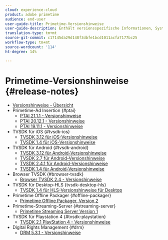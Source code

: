 ```yaml
---
cloud: experience-cloud
product: adobe primetime
audience: end-user
user-guide-title: Primetime-Versionshinweise
user-guide-description: Enthält versionsspezifische Informationen, Systemanforderungen, Einschränkungen sowie behobene und bekannte Probleme.
translation-type: tm+mt
source-git-commit: c17145da29d148f3dbfe1bcd1011acfa7177bc25
workflow-type: tm+mt
source-wordcount: '114'
ht-degree: 14%

---
```



# Primetime-Versionshinweise  {#release-notes}

+ [Versionshinweise - Übersicht](home.md)
+ Primetime-Ad Insertion {#ptai}
   + [PTAI 21.1.1 - Versionshinweise](ptai-21x-release-notes.md)
   + [PTAI 20.12.1 - Versionshinweise](ptai-20x-release-notes.md)
   + [PTAI 19.11.1 - Versionshinweise](ptai-19x-release-notes.md)
+ TVSDK für iOS {#tvsdk-ios}
   + [TVSDK 3.12 für iOS-Versionshinweise](tvsdk-3x-ios.md)
   + [TVSDK 1.4 für iOS-Versionshinweise](tvsdk-1-4-ios.md)
+ TVSDK für Android {#tvsdk-android}
   + [TVSDK 3.12 für Android-Versionshinweise](tvsdk-3x-android.md)
   + [TVSDK 2.7 für Android-Versionshinweise](tvsdk-27-android.md)
   + [TVSDK 2.4.1 für Android-Versionshinweise](tvsdk-24-android.md)
   + [TVSDK 1.4 für Android-Versionshinweise](tvsdk-1-4-android.md)
+ Browser TVSDK {#browser-tvsdk}
   + [Browser TVSDK 2.4 - Versionshinweise](tvsdk-24-browser.md)
+ TVSDK für Desktop-HLS {tvsdk-desktop-hls}
   + [TVSDK 1.4 für HLS-Versionshinweise für Desktop](tvsdk-1-4-desktop-hls.md)
+ Primetime Offline Packager {#offline-packager}
   + [Primetime Offline Packager, Version 2](offline-packager-2x-release-note.md)
+ Primetime-Streaming-Server {#streaming-server}
   + [Primetime Streaming Server Version 1](primetime-streaming-server-1x.md)
+ TVSDK für Playstation 4 {#tvsdk-playstation}
   + [TVSDK 2.1 PlayStation 4 - Versionshinweise](tvsdk-21-ps4.md)
+ Digital Rights Management {#drm}
   + [DRM 5.3.1 - Versionshinweise](drm-531-release-notes.md)
